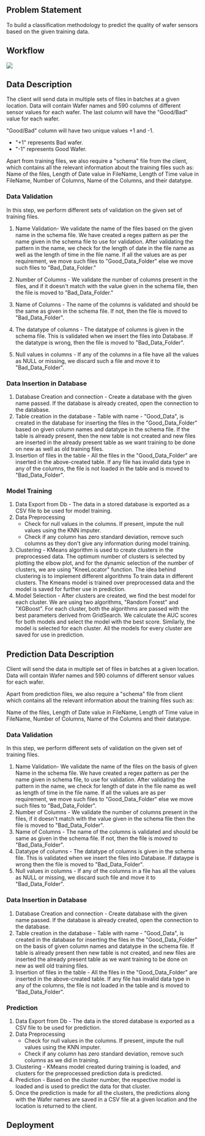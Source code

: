 
## Problem Statement

To build a classification methodology to predict the quality of wafer sensors based on the given training data. 

## Workflow

![](https://github.com/c17hawke/wafer_mlops_docs/blob/main/docs/img/workflow.jpg?raw=true)

## Data Description

The client will send data in multiple sets of files in batches at a given location. Data will contain Wafer names and 590 columns of different sensor values for each wafer. The last column will have the "Good/Bad" value for each wafer.

"Good/Bad" column will have two unique values +1 and -1.  

* "+1" represents Bad wafer.
* "-1" represents Good Wafer. 

Apart from training files, we also require a "schema" file from the client, which contains all the relevant information about the training files such as:
Name of the files, Length of Date value in FileName, Length of Time value in FileName, Number of Columns, Name of the Columns, and their datatype.

### Data Validation 

In this step, we perform different sets of validation on the given set of training files.  

1. Name Validation- We validate the name of the files based on the given name in the schema file. We have created a regex pattern as per the name given in the schema file to use for validation. After validating the pattern in the name, we check for the length of date in the file name as well as the length of time in the file name. If all the values are as per requirement, we move such files to "Good_Data_Folder" else we move such files to "Bad_Data_Folder."

2. Number of Columns - We validate the number of columns present in the files, and if it doesn't match with the value given in the schema file, then the file is moved to "Bad_Data_Folder."


3. Name of Columns - The name of the columns is validated and should be the same as given in the schema file. If not, then the file is moved to "Bad_Data_Folder".

4. The datatype of columns - The datatype of columns is given in the schema file. This is validated when we insert the files into Database. If the datatype is wrong, then the file is moved to "Bad_Data_Folder".

5. Null values in columns - If any of the columns in a file have all the values as NULL or missing, we discard such a file and move it to "Bad_Data_Folder".


### Data Insertion in Database
 
1. Database Creation and connection - Create a database with the given name passed. If the database is already created, open the connection to the database. 
2. Table creation in the database - Table with name - "Good_Data", is created in the database for inserting the files in the "Good_Data_Folder" based on given column names and datatype in the schema file. If the table is already present, then the new table is not created and new files are inserted in the already present table as we want training to be done on new as well as old training files.     
3. Insertion of files in the table - All the files in the "Good_Data_Folder" are inserted in the above-created table. If any file has invalid data type in any of the columns, the file is not loaded in the table and is moved to "Bad_Data_Folder".

### Model Training 

1. Data Export from Db - The data in a stored database is exported as a CSV file to be used for model training.
2. Data Preprocessing   
    * Check for null values in the columns. If present, impute the null values using the KNN imputer.
    * Check if any column has zero standard deviation, remove such columns as they don't give any information during model training.
3. Clustering - KMeans algorithm is used to create clusters in the preprocessed data. The optimum number of clusters is selected by plotting the elbow plot, and for the dynamic selection of the number of clusters, we are using "KneeLocator" function. The idea behind clustering is to implement different algorithms
   To train data in different clusters. The Kmeans model is trained over preprocessed data and the model is saved for further use in prediction.
4. Model Selection - After clusters are created, we find the best model for each cluster. We are using two algorithms, "Random Forest" and "XGBoost". For each cluster, both the algorithms are passed with the best parameters derived from GridSearch. We calculate the AUC scores for both models and select the model with the best score. Similarly, the model is selected for each cluster. All the models for every cluster are saved for use in prediction.
 
## Prediction Data Description
 
Client will send the data in multiple set of files in batches at a given location. Data will contain Wafer names and 590 columns of different sensor values for each wafer. 

Apart from prediction files, we also require a "schema" file from client which contains all the relevant information about the training files such as:

Name of the files, Length of Date value in FileName, Length of Time value in FileName, Number of Columns, Name of the Columns and their datatype.

### Data Validation  

In this step, we perform different sets of validation on the given set of training files.  

1. Name Validation- We validate the name of the files on the basis of given Name in the schema file. We have created a regex pattern as per the name given in schema file, to use for validation. After validating the pattern in the name, we check for length of date in the file name as well as length of time in the file name. If all the values are as per requirement, we move such files to "Good_Data_Folder" else we move such files to "Bad_Data_Folder". 
2. Number of Columns - We validate the number of columns present in the files, if it doesn't match with the value given in the schema file then the file is moved to "Bad_Data_Folder". 
3. Name of Columns - The name of the columns is validated and should be same as given in the schema file. If not, then the file is moved to "Bad_Data_Folder". 
4. Datatype of columns - The datatype of columns is given in the schema file. This is validated when we insert the files into Database. If dataype is wrong then the file is moved to "Bad_Data_Folder". 
5. Null values in columns - If any of the columns in a file has all the values as NULL or missing, we discard such file and move it to "Bad_Data_Folder".  

### Data Insertion in Database 
1. Database Creation and connection - Create database with the given name passed. If the database is already created, open the connection to the database. 
2. Table creation in the database - Table with name - "Good_Data", is created in the database for inserting the files in the "Good_Data_Folder" on the basis of given column names and datatype in the schema file. If table is already present then new table is not created, and new files are inserted the already present table as we want training to be done on new as well old training files.     
3. Insertion of files in the table - All the files in the "Good_Data_Folder" are inserted in the above-created table. If any file has invalid data type in any of the columns, the file is not loaded in the table and is moved to "Bad_Data_Folder".


### Prediction 
 
1. Data Export from Db - The data in the stored database is exported as a CSV file to be used for prediction.
2. Data Preprocessing    
    * Check for null values in the columns. If present, impute the null values using the KNN imputer.
    * Check if any column has zero standard deviation, remove such columns as we did in training.
3. Clustering - KMeans model created during training is loaded, and clusters for the preprocessed prediction data is predicted.
4. Prediction - Based on the cluster number, the respective model is loaded and is used to predict the data for that cluster.
5. Once the prediction is made for all the clusters, the predictions along with the Wafer names are saved in a CSV file at a given location and the location is returned to the client.

## Deployment